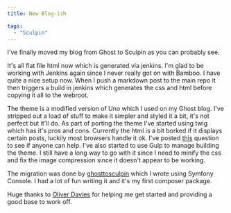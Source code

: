 ```yaml
---
title: New Blog-ish

tags:
  - "Sculpin"
---
```

I've finally moved my blog from Ghost to Sculpin as you can probably see.

It's all flat file html now which is generated via jenkins. I'm glad to be working with Jenkins again since I never really got on with Bamboo. I have quite a nice setup now. When I push a markdown post to the main repo it then triggers a build in jenkins which generates the css and html before copying it all to the webroot.

The theme is a modified version of Uno which I used on my Ghost blog. I've stripped out a load of stuff to make it simpler and styled it a bit, it's not perfect but it'll do. As part of porting the theme I've started using twig which has it's pros and cons. Currently the html is a bit borked if it displays certain posts, luckily most browsers handle it ok. I've posted [this](http://stackoverflow.com/questions/34364111/split-twig-content-after-html-tag) question to see if anyone can help. I've also started to use Gulp to manage building the theme. I still have a long way to go with it since I need to minify the css and fix the image compression since it doesn't appear to be working.

The migration was done by [ghosttosculpin](https://packagist.org/packages/mikebell/ghosttosculpin) which I wrote using Symfony Console. I had a lot of fun writing it and it's my first composer package.

Huge thanks to [Oliver Davies](https://twitter.com/opdavies) for helping me get started and providing a good base to work off.
